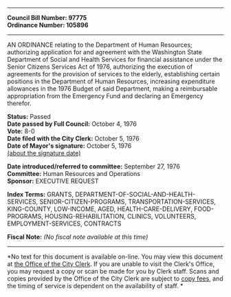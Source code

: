 * * * * *  
  
**Council Bill Number: [](#h0)[](#h2)97775**   
**Ordinance Number: 105896**  
  
* * * * *  
  
AN ORDINANCE relating to the Department of Human Resources; authorizing application for and agreement with the Washington State Department of Social and Health Services for financial assistance under the Senior Citizens Services Act of 1976, authorizing the execution of agreements for the provision of services to the elderly, establishing certain positions in the Department of Human Resources, increasing expenditure allowances in the 1976 Budget of said Department, making a reimbursable appropriation from the Emergency Fund and declaring an Emergency therefor.  
  
**Status:** Passed   
**Date passed by Full Council:** October 4, 1976   
**Vote:** 8-0   
**Date filed with the City Clerk:** October 5, 1976   
**Date of Mayor's signature:** October 5, 1976   
[(about the signature date)](/~public/approvaldate.htm)   
  
  
**Date introduced/referred to committee:** September 27, 1976   
**Committee:** Human Resources and Operations   
**Sponsor:** EXECUTIVE REQUEST   
  
**Index Terms:** GRANTS, DEPARTMENT-OF-SOCIAL-AND-HEALTH-SERVICES, SENIOR-CITIZEN-PROGRAMS, TRANSPORTATION-SERVICES, KING-COUNTY, LOW-INCOME, AGED, HEALTH-CARE-DELIVERY, FOOD-PROGRAMS, HOUSING-REHABILITATION, CLINICS, VOLUNTEERS, EMPLOYMENT-SERVICES, CONTRACTS  
  
**Fiscal Note:** *(No fiscal note available at this time)*  
  
* * * * *  
  
*No text for this document is available on-line. You may view this document at [the Office of the City Clerk](http://www.seattle.gov/leg/clerk/contactUs.htm). If you are unable to visit the Clerk's Office, you may request a copy or scan be made for you by Clerk staff. Scans and copies provided by the Office of the City Clerk are subject to [copy fees](http://clerk.seattle.gov/~public/clerkfees.htm), and the timing of service is dependent on the availability of staff. *  
  
  
